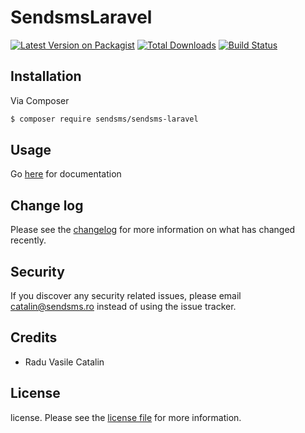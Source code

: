 # SendsmsLaravel

[![Latest Version on Packagist][ico-version]][link-packagist]
[![Total Downloads][ico-downloads]][link-downloads]
[![Build Status][ico-travis]][link-travis]

## Installation

Via Composer

``` bash
$ composer require sendsms/sendsms-laravel
```

## Usage

Go [here](https://www.sendsms.ro/api/) for documentation

## Change log

Please see the [changelog](changelog.md) for more information on what has changed recently.

## Security

If you discover any security related issues, please email catalin@sendsms.ro instead of using the issue tracker.

## Credits

- Radu Vasile Catalin

## License

license. Please see the [license file](license.md) for more information.

[ico-version]: https://img.shields.io/packagist/v/sendsms/sendsms-laravel.svg?style=flat-square
[ico-downloads]: https://img.shields.io/packagist/dt/sendsms/sendsms-laravel.svg?style=flat-square
[ico-travis]: https://img.shields.io/travis/sendsms/sendsms-laravel/master.svg?style=flat-square

[link-packagist]: https://packagist.org/packages/sendsms/sendsms-laravel
[link-downloads]: https://packagist.org/packages/sendsms/sendsms-laravel
[link-travis]: https://travis-ci.org/sendsms/sendsms-laravel
